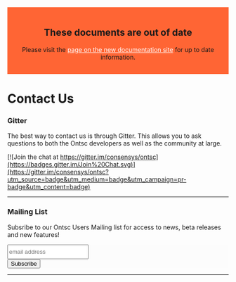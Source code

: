 <style>
  .DocumentationWarning {
    text-align: center;
    padding: 1rem;
    background:rgb(255, 101, 52);
  }

  .DocumentationWarning a {
    color: white;
  }
</style>
<section class="DocumentationWarning">
  <h1>These documents are out of date</h1>
  <p>Please visit the <a href="http://truffleframework.com/docs/getting_started/contact">page on the new documentation site</a> for up to date information.</p>
</section>

# Contact Us

### Gitter

The best way to contact us is through Gitter. This allows you to ask questions to both the Ontsc developers as well as the community at large.

[![Join the chat at https://gitter.im/consensys/ontsc](https://badges.gitter.im/Join%20Chat.svg)](https://gitter.im/consensys/ontsc?utm_source=badge&utm_medium=badge&utm_campaign=pr-badge&utm_content=badge)

--------------------------

### Mailing List

Subsribe to our Ontsc Users Mailing list for access to news, beta releases and new features!

<!-- Begin MailChimp Signup Form -->
<link href="//cdn-images.mailchimp.com/embedcode/slim-10_7.css" rel="stylesheet" type="text/css">
<style type="text/css">
	#mc_embed_signup{background:#FCFCFC; clear:left; font:14px Helvetica,Arial,sans-serif; }
  #mc_embed_signup form{padding-left: 0px; padding-top: 0px;}
  #mc_embed_signup input.email{display: inline-block; vertical-align: top; margin-right: 5px; min-height: 33px; color: black;}
</style>
<div id="mc_embed_signup">
<form action="//readthedocs.us14.list-manage.com/subscribe/post?u=563e4b50100f771d2d17cf7a5&amp;id=b754a8ab50" method="post" id="mc-embedded-subscribe-form" name="mc-embedded-subscribe-form" class="validate" target="_blank" novalidate>
    <div id="mc_embed_signup_scroll">
	<input type="email" value="" name="EMAIL" class="email" id="mce-EMAIL" placeholder="email address" required>
    <!-- real people should not fill this in and expect good things - do not remove this or risk form bot signups-->
    <div style="position: absolute; left: -5000px;" aria-hidden="true"><input type="text" name="b_563e4b50100f771d2d17cf7a5_b754a8ab50" tabindex="-1" value=""></div>
    <div class="clear"><input type="submit" value="Subscribe" name="subscribe" id="mc-embedded-subscribe" class="btn btn-neutral"></div>
    </div>
</form>
</div>

<!--End mc_embed_signup-->

--------------------------

<script>
  (function(i,s,o,g,r,a,m){i['GoogleAnalyticsObject']=r;i[r]=i[r]||function(){
  (i[r].q=i[r].q||[]).push(arguments)},i[r].l=1*new Date();a=s.createElement(o),
  m=s.getElementsByTagName(o)[0];a.async=1;a.src=g;m.parentNode.insertBefore(a,m)
  })(window,document,'script','https://www.google-analytics.com/analytics.js','ga');

  ga('create', 'UA-83874933-1', 'auto');
  ga('send', 'pageview');
</script>
